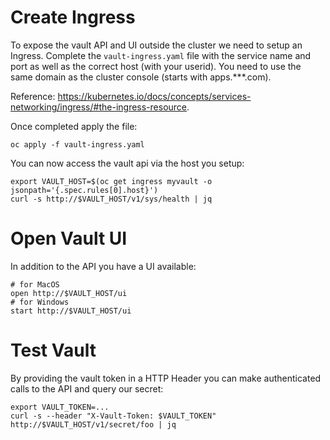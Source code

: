 # Create Ingress

To expose the vault API and UI outside the cluster we need to setup an Ingress. Complete the `vault-ingress.yaml` file with the service name and port as well as the correct host (with your userid). You need to use the same domain as the cluster console (starts with apps.***.com).

Reference: https://kubernetes.io/docs/concepts/services-networking/ingress/#the-ingress-resource.

Once completed apply the file:
```
oc apply -f vault-ingress.yaml
```

You can now access the vault api via the host you setup:
```
export VAULT_HOST=$(oc get ingress myvault -o jsonpath='{.spec.rules[0].host}')
curl -s http://$VAULT_HOST/v1/sys/health | jq
```

# Open Vault UI

In addition to the API you have a UI available:
```
# for MacOS
open http://$VAULT_HOST/ui
# for Windows
start http://$VAULT_HOST/ui
```

# Test Vault

By providing the vault token in a HTTP Header you can make authenticated calls to the API and query our secret:
```
export VAULT_TOKEN=...
curl -s --header "X-Vault-Token: $VAULT_TOKEN" http://$VAULT_HOST/v1/secret/foo | jq
```